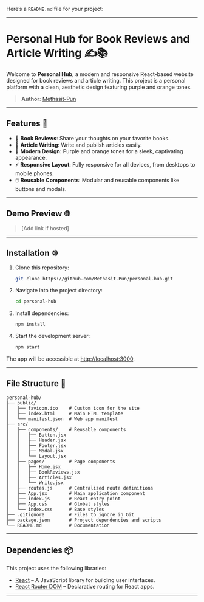 Here’s a `README.md` file for your project:

---

# Personal Hub for Book Reviews and Article Writing ✍️📚

Welcome to **Personal Hub**, a modern and responsive React-based website designed for book reviews and article writing. This project is a personal platform with a clean, aesthetic design featuring purple and orange tones.  

> **Author**: [Methasit-Pun](https://github.com/Methasit-Pun)

---

## Features 🚀
- 📖 **Book Reviews**: Share your thoughts on your favorite books.
- 📝 **Article Writing**: Write and publish articles easily.
- 🎨 **Modern Design**: Purple and orange tones for a sleek, captivating appearance.
- ⚡ **Responsive Layout**: Fully responsive for all devices, from desktops to mobile phones.
- 🖱️ **Reusable Components**: Modular and reusable components like buttons and modals.
  
---

## Demo Preview 🌐
> [Add link if hosted]  

---

## Installation ⚙️

1. Clone this repository:
   ```bash
   git clone https://github.com/Methasit-Pun/personal-hub.git
   ```

2. Navigate into the project directory:
   ```bash
   cd personal-hub
   ```

3. Install dependencies:
   ```bash
   npm install
   ```

4. Start the development server:
   ```bash
   npm start
   ```

The app will be accessible at [http://localhost:3000](http://localhost:3000).

---

## File Structure 📂

```
personal-hub/
├── public/
│   ├── favicon.ico    # Custom icon for the site
│   ├── index.html     # Main HTML template
│   └── manifest.json  # Web app manifest
├── src/
│   ├── components/    # Reusable components
│   │   ├── Button.jsx
│   │   ├── Header.jsx
│   │   ├── Footer.jsx
│   │   ├── Modal.jsx
│   │   └── Layout.jsx
│   ├── pages/         # Page components
│   │   ├── Home.jsx
│   │   ├── BookReviews.jsx
│   │   ├── Articles.jsx
│   │   └── Write.jsx
│   ├── routes.js      # Centralized route definitions
│   ├── App.jsx        # Main application component
│   ├── index.js       # React entry point
│   ├── App.css        # Global styles
│   └── index.css      # Base styles
├── .gitignore         # Files to ignore in Git
├── package.json       # Project dependencies and scripts
└── README.md          # Documentation
```

---

## Dependencies 📦

This project uses the following libraries:

- [React](https://reactjs.org/) – A JavaScript library for building user interfaces.
- [React Router DOM](https://reactrouter.com/) – Declarative routing for React apps.

---
